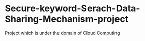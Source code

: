 # Secure-keyword-Serach-Data-Sharing-Mechanism-project
Project which is under the domain of Cloud Computing
